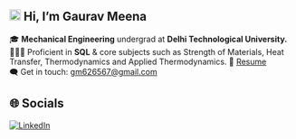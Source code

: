 ## <img src="https://github-production-user-asset-6210df.s3.amazonaws.com/24524555/238178097-766d336d-b87d-44ba-807c-c51de2bc6b4d.gif" width="20" height="20"/> Hi, I’m **Gaurav Meena**  
🎓 **Mechanical Engineering** undergrad at **Delhi Technological University.**   
🧑🏻‍💻 Proficient in **SQL** & core subjects such as Strength of Materials, Heat Transfer, Thermodynamics and Applied Thermodynamics.
📄 [Resume]()   
🗨️ Get in touch: [gm626567@gmail.com](mailto:gm626567@gmail.com)
 
## 🌐 Socials
[![LinkedIn](https://img.shields.io/badge/LinkedIn-0077B5?style=for-the-badge&logo=linkedin&logoColor=white)](https://www.linkedin.com/in/gaurav-meena-gm/) 
